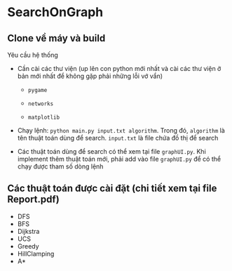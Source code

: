 # SearchOnGraph

## Clone về máy và build

Yêu cầu hệ thống  

- Cần cài các thư viện (up lên con python mới nhất và cài các thư viện ở bản mới nhất để không gặp phải những lỗi vớ vẩn)  
    - `pygame`  

    - `networks`  

    - `matplotlib`  


- Chạy lệnh: `python main.py input.txt algorithm`. Trong đó, `algorithm` là tên thuật toán dùng để search. `input.txt` là file chứa đồ thị để search  

- Các thuật toán dùng để search có thể xem tại file `graphUI.py`. Khi implement thêm thuật toán mới, phải add vào file `graphUI.py` để có thể chạy được tham số dòng lệnh  

## Các thuật toán được cài đặt (chi tiết xem tại file Report.pdf)  
- DFS  
- BFS  
- Dijkstra  
- UCS  
- Greedy  
- HillClamping  
- A*  
